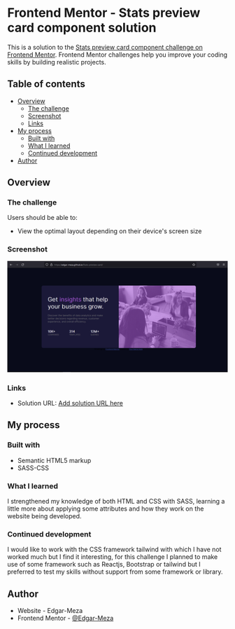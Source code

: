 # Frontend Mentor - Stats preview card component solution

This is a solution to the [Stats preview card component challenge on Frontend Mentor](https://www.frontendmentor.io/challenges/stats-preview-card-component-8JqbgoU62). Frontend Mentor challenges help you improve your coding skills by building realistic projects.

## Table of contents

- [Overview](#overview)
  - [The challenge](#the-challenge)
  - [Screenshot](#screenshot)
  - [Links](#links)
- [My process](#my-process)
  - [Built with](#built-with)
  - [What I learned](#what-i-learned)
  - [Continued development](#continued-development)
- [Author](#author)

## Overview

### The challenge

Users should be able to:

- View the optimal layout depending on their device's screen size

### Screenshot

![](./images/preview.png)

### Links

- Solution URL: [Add solution URL here](https://edgar-meza.github.io/Stats-preview-card/)

## My process

### Built with

- Semantic HTML5 markup
- SASS-CSS

### What I learned

I strengthened my knowledge of both HTML and CSS with SASS, learning a little more about applying some attributes and how they work on the website being developed.

### Continued development

I would like to work with the CSS framework tailwind with which I have not worked much but I find it interesting, for this challenge I planned to make use of some framework such as Reactjs, Bootstrap or tailwind but I preferred to test my skills without support from some framework or library.

## Author

- Website - Edgar-Meza
- Frontend Mentor - [@Edgar-Meza](https://www.frontendmentor.io/profile/Edgar-Meza)
